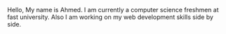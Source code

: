 Hello, My name is Ahmed. I am currently a computer science freshmen at fast university. Also I am working on my web development skills side by side.

